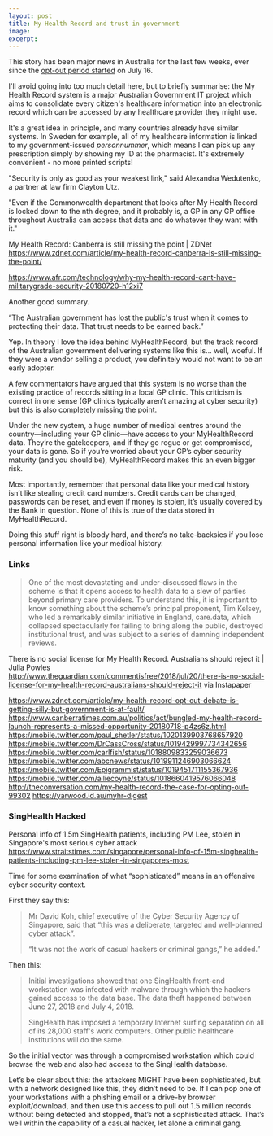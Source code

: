 ```yaml
---
layout: post
title: My Health Record and trust in government
image: 
excerpt: 
---
```


This story has been major news in Australia for the last few weeks, ever since the [opt-out period started](https://www.computerworld.com.au/article/643821/my-health-record-opt-out-window-opens/) on July 16.

I'll avoid going into too much detail here, but to briefly summarise: the My Health Record system is a major Australian Government IT project which aims to consolidate every citizen's healthcare information into an electronic record which can be accessed by any healthcare provider they might use.

It's a great idea in principle, and many countries already have similar systems. In Sweden for example, all of my healthcare information is linked to my government-issued *personnummer*, which means I can pick up any prescription simply by showing my ID at the pharmacist. It's extremely convenient - no more printed scripts!


"Security is only as good as your weakest link," said Alexandra Wedutenko, a partner at law firm Clayton Utz.

"Even if the Commonwealth department that looks after My Health Record is locked down to the nth degree, and it probably is, a GP in any GP office throughout Australia can access that data and do whatever they want with it."

My Health Record: Canberra is still missing the point | ZDNet
https://www.zdnet.com/article/my-health-record-canberra-is-still-missing-the-point/

https://www.afr.com/technology/why-my-health-record-cant-have-militarygrade-security-20180720-h12xi7

Another good summary.

“The Australian government has lost the public's trust when it comes to protecting their data. That trust needs to be earned back.”

Yep. In theory I love the idea behind MyHealthRecord, but the track record of the Australian government delivering systems like this is... well, woeful. If they were a vendor selling a product, you definitely would not want to be an early adopter.

A few commentators have argued that this system is no worse than the existing practice of records sitting in a local GP clinic. This criticism is correct in one sense (GP clinics typically aren’t amazing at cyber security) but this is also completely missing the point.

Under the new system, a huge number of medical centres around the country—including your GP clinic—have access to your MyHealthRecord data. They’re the gatekeepers, and if they go rogue or get compromised, your data is gone. So if you’re worried about your GP’s cyber security maturity (and you should be), MyHealthRecord makes this an even bigger risk.

Most importantly, remember that personal data like your medical history isn’t like stealing credit card numbers. Credit cards can be changed, passwords can be reset, and even if money is stolen, it’s usually covered by the Bank in question. None of this is true of the data stored in MyHealthRecord.

Doing this stuff right is bloody hard, and there’s no take-backsies if you lose personal information like your medical history.

### Links

>One of the most devastating and under-discussed flaws in the scheme is that it opens access to health data to a slew of parties beyond primary care providers. To understand this, it is important to know something about the scheme’s principal proponent, Tim Kelsey, who led a remarkably similar initiative in England, care.data, which collapsed spectacularly for failing to bring along the public, destroyed institutional trust, and was subject to a series of damning independent reviews.

There is no social license for My Health Record. Australians should reject it | Julia Powles
http://www.theguardian.com/commentisfree/2018/jul/20/there-is-no-social-license-for-my-health-record-australians-should-reject-it
via Instapaper

https://www.zdnet.com/article/my-health-record-opt-out-debate-is-getting-silly-but-government-is-at-fault/
https://www.canberratimes.com.au/politics/act/bungled-my-health-record-launch-represents-a-missed-opportunity-20180718-p4zs6z.html
https://mobile.twitter.com/paul_shetler/status/1020139903768657920
https://mobile.twitter.com/DrCassCross/status/1019429997734342656
https://mobile.twitter.com/carlfish/status/1018809833259036673
https://mobile.twitter.com/abcnews/status/1019911246903066624
https://mobile.twitter.com/Epigrammist/status/1019451711155367936
https://mobile.twitter.com/alliecoyne/status/1018660419576066048
http://theconversation.com/my-health-record-the-case-for-opting-out-99302
https://yarwood.id.au/myhr-digest

### SingHealth Hacked

Personal info of 1.5m SingHealth patients, including PM Lee, stolen in Singapore's most serious cyber attack
https://www.straitstimes.com/singapore/personal-info-of-15m-singhealth-patients-including-pm-lee-stolen-in-singapores-most

Time for some examination of what “sophisticated” means in an offensive cyber security context.

First they say this:

>Mr David Koh, chief executive of the Cyber Security Agency of Singapore, said that “this was a deliberate, targeted and well-planned cyber attack”.
>
> “It was not the work of casual hackers or criminal gangs,” he added.”

Then this:

>Initial investigations showed that one SingHealth front-end workstation was infected with malware through which the hackers gained access to the data base. The data theft happened between June 27, 2018 and July 4, 2018. 
>
>SingHealth has imposed a temporary Internet surfing separation on all of its 28,000 staff's work computers. Other public healthcare institutions will do the same.

So the initial vector was through a compromised workstation which could browse the web and also had access to the SingHealth database.

Let’s be clear about this: the attackers MIGHT have been sophisticated, but with a network designed like this, they didn’t need to be. If I can pop one of your workstations with a phishing email or a drive-by browser exploit/download, and then use this access to pull out 1.5 million records without being detected and stopped, that’s not a sophisticated attack. That’s well within the capability of a casual hacker, let alone a criminal gang.
